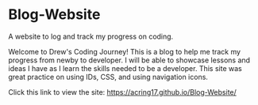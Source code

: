 # Blog-Website
A website to log and track my progress on coding.

Welcome to Drew's Coding Journey! This is a blog to help me track my progress from newby to developer. I will be able to showcase lessons and ideas I have as I learn the skills needed to be a developer. This site was great practice on using IDs, CSS, and using navigation icons.

Click this link to view the site: https://acring17.github.io/Blog-Website/
